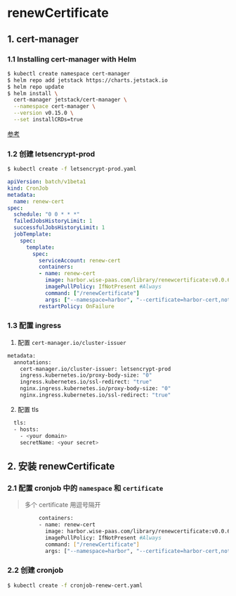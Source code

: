 # renewCertificate

## 1. cert-manager
### 1.1 Installing cert-manager with Helm

```bash
$ kubectl create namespace cert-manager
$ helm repo add jetstack https://charts.jetstack.io
$ helm repo update
$ helm install \
  cert-manager jetstack/cert-manager \
  --namespace cert-manager \
  --version v0.15.0 \
  --set installCRDs=true
```
[参考](https://cert-manager.io/docs/installation/kubernetes/)

### 1.2 创建 letsencrypt-prod
```bash
$ kubectl create -f letsencrypt-prod.yaml
```
```yaml
apiVersion: batch/v1beta1
kind: CronJob
metadata:
  name: renew-cert
spec:
  schedule: "0 0 * * *"
  failedJobsHistoryLimit: 1
  successfulJobsHistoryLimit: 1
  jobTemplate:
    spec:
      template:
        spec:
          serviceAccount: renew-cert
          containers:
          - name: renew-cert
            image: harbor.wise-paas.com/library/renewcertificate:v0.0.6
            imagePullPolicy: IfNotPresent #Always
            command: ["/renewCertificate"]
            args: ["--namespace=harbor", "--certificate=harbor-cert,notary-cert"]
          restartPolicy: OnFailure
```

### 1.3 配置 ingress
1. 配置 `cert-manager.io/cluster-issuer`
```bash
metadata:
  annotations:
    cert-manager.io/cluster-issuer: letsencrypt-prod
    ingress.kubernetes.io/proxy-body-size: "0"
    ingress.kubernetes.io/ssl-redirect: "true"
    nginx.ingress.kubernetes.io/proxy-body-size: "0"
    nginx.ingress.kubernetes.io/ssl-redirect: "true"
```
2.  配置 tls
```bash
  tls:
  - hosts:
    - <your domain>
    secretName: <your secret>
```
## 2. 安装 renewCertificate
### 2.1 配置 cronjob 中的 `namespace` 和 `certificate`
> 多个 certificate 用逗号隔开  

```bash
          containers:
          - name: renew-cert
            image: harbor.wise-paas.com/library/renewcertificate:v0.0.6
            imagePullPolicy: IfNotPresent #Always
            command: ["/renewCertificate"]
            args: ["--namespace=harbor", "--certificate=harbor-cert,notary-cert"]
```
### 2.2 创建 cronjob
```bash
$ kubectl create -f cronjob-renew-cert.yaml
```
